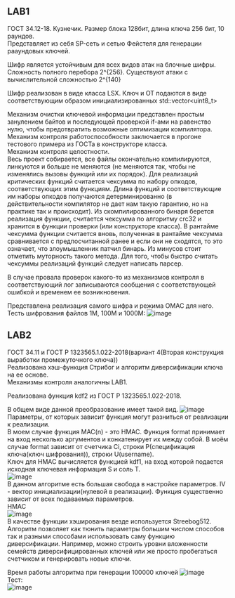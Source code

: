 ## LAB1
ГОСТ 34.12-18. Кузнечик.
Размер блока 128бит, длина ключа 256 бит, 10 раундов.<br>
Представляет из себя SP-сеть и сетью Фейстеля для генерации рааундовых ключей.

Шифр является устойчивым для всех видов атак на блочные шифры. Сложность полного перебора 2^{256}. Существуют атаки с вычислительной сложностью 2^{140}<br>

Шифр реализован в виде класса LSX. Ключ и ОТ подаются в виде соответствующим образом инициализированных std::vector<uint8_t><br>

Механизм очистки ключевой информации представлен простым занулением байтов и последующей проверкой if-ами на равенство нулю, чтобы предотвратить возможные оптимизации компилятора.<br>
Механизм контроля работоспособности заключается в прогоне тестового примера из ГОСТа в конструкторе класса.<br>
Механизм контроля целостности.<br>
Весь проект собирается, все файлы окончательно компилируются, линкуются и больше не меняются (не меняются так, чтобы не изменялись вызовы функций или их порядок). Для реализаций критических функций считается чексумма по набору опкодов, соответствующих этим функциям. Длина функций и соответствующие им наборы опкодов получаются детерминированно (в действительности компилятор не дает нам такую гарантию, но на практике так и происходит). Из скомпилированного бинаря берется реализация функции, считается чексумма по алгоритму crc32 и хранится в функции проверки (или конструкторе класса). В рантайме чексумма функции считается вновь, полученная в рантайме чексумма сравнивается с предпосчитанной ранее и если они не сходятся, то это означает, что злоумышленник патчил бинарь. Из минусов стоит отметить муторность такого метода. Для того, чтобы быстро считать чексуммы реализаций функций следует написать парсер. <br>

В случае провала проверок какого-то из механизмов контроля в соответствующий лог записываются сообщения с соответствующей ошибкой и временем ее возникновения.

Представлена реализация самого шифра и режима OMAC для него.
Тесть шифрования файлов 1М, 100М и 1000М:
![image](https://github.com/AllknowingOne/Cryptoprotocols/assets/45735331/1c735089-c280-4d0a-b415-b5a5a4b479b8)


## LAB2
ГОСТ 34.11 и ГОСТ Р 1323565.1.022-2018(вариант 4(Вторая конструкция выработки
промежуточного ключа))<br>
Реализована хэш-функция Стрибог и алгоритм диверсификации ключа на ее основе.<br>
Механизмы контроля аналогичны LAB1.<br>

Реализована функция kdf2 из ГОСТ Р 1323565.1.022-2018. <br>

В общем виде данной преобразование имеет такой вид.
![image](https://github.com/AllknowingOne/Cryptoprotocols/assets/45735331/68a27721-11e8-40c5-88e4-627b6448832a)
Параметры, от которых зависит функция могут разниться от реализации к реализации.<br>
В моем случае функция MAC(n) - это HMAC. Функция format принимает на вход несколько аргументов и конкатенирует их между собой. В моём случае format зависит от счетчика Ci, строки P(спецификация ключа(ключ шифрования)), строки U(username). <br>
Ключ для HMAC вычисляется функцией kdf1, на вход которой подается исходная ключевая информация S и соль T. <br>
![image](https://github.com/AllknowingOne/Cryptoprotocols/assets/45735331/54bd5b1e-3e9f-4944-8f74-32932a74e738)
<br>
В данном алгоритме есть большая свобода в настройке параметров. IV - вектор инициализации(нулевой в реализации). Функция существенно зависит от всех подаваемых параметров. <br>
HMAC<br>
![image](https://github.com/AllknowingOne/Cryptoprotocols/assets/45735331/c3979529-0394-4627-b425-f1ddc023a15e)
<br>
В качестве функции хэширования везде используется Streebog512.<br>
Алгоритм позволяет как тюнить параметры большим числом способов так и разными способами использовать саму функцию диверсификации. Например, можно строить уровни вложенности семейств диверсифицированных ключей или же просто пробегаться счетчиком и генерировать новые ключи.<br>

Время работы алгоритма при генерации 100000 ключей
![image](https://github.com/AllknowingOne/Cryptoprotocols/assets/45735331/a5c4d667-105c-4699-b4b8-cacda31bfdb5)<br>
Тест:<br>
![image](https://github.com/AllknowingOne/Cryptoprotocols/assets/45735331/e18352ab-e63f-46af-82e8-113f7f7276a1)









